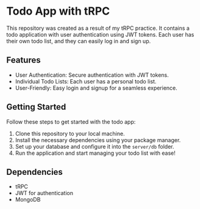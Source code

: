 # Todo App with tRPC

This repository was created as a result of my tRPC practice. It contains a todo application with user authentication using JWT tokens. Each user has their own todo list, and they can easily log in and sign up.

## Features

- User Authentication: Secure authentication with JWT tokens.
- Individual Todo Lists: Each user has a personal todo list.
- User-Friendly: Easy login and signup for a seamless experience.

## Getting Started

Follow these steps to get started with the todo app:

1. Clone this repository to your local machine.
2. Install the necessary dependencies using your package manager.
3. Set up your database and configure it into the `server/db` folder.
4. Run the application and start managing your todo list with ease!

## Dependencies

- tRPC
- JWT for authentication
- MongoDB




